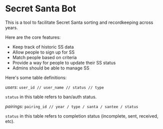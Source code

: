 # Secret Santa Bot

This is a tool to facilitate Secret Santa sorting and recordkeeping across years.

Here are the core features:

 * Keep track of historic SS data
 * Allow people to sign up for SS
 * Match people based on criteria
 * Provide a way for people to update their SS status
 * Admins should be able to manage SS

Here's some table definitions:

*users*:
```user_id // user_name // status // type ```

```status``` in this table refers to ban/auth status.

*pairings*:
``` pairing_id // year / type / santa / santee / status ```

```status``` in this table refers to completion status (incomplete, sent, received, etc).

